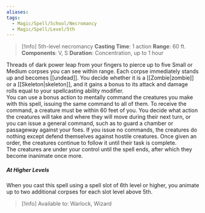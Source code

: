 ```yaml
---
aliases: 
tags:
  - Magic/Spell/School/Necromancy
  - Magic/Spell/Level/5th
---
```

>[!info]
>5th-level necromancy
>**Casting Time**: 1 action
>**Range**: 60 ft.
>**Components**: V, S
>**Duration**: Concentration, up to 1 hour

Threads of dark power leap from your fingers to pierce up to five Small or Medium corpses you can see within range. Each corpse immediately stands up and becomes [[undead]]. You decide whether it is a [[Zombie|zombie]] or a [[Skeleton|skeleton]], and it gains a bonus to its attack and damage rolls equal to your spellcasting ability modifier.<br>
You can use a bonus action to mentally command the creatures you make with this spell, issuing the same command to all of them. To receive the command, a creature must be within 60 feet of you. You decide what action the creatures will take and where they will move during their next turn, or you can issue a general command, such as to guard a chamber or passageway against your foes. If you issue no commands, the creatures do nothing except defend themselves against hostile creatures. Once given an order, the creatures continue to follow it until their task is complete.<br>
The creatures are under your control until the spell ends, after which they become inanimate once more.
##### At Higher Levels
When you cast this spell using a spell slot of 6th level or higher, you animate up to two additional corpses for each slot level above 5th.<br>
>[!info] Available to:
>Warlock, Wizard
